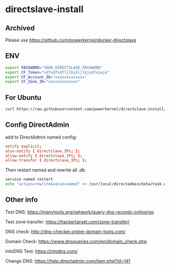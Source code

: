 # directslave-install

## Archived

Please use https://github.com/powerkernel/docker-directslave

## ENV

```bash
export PASSWORD="YOUR_DIRECTSLAVE_PASSWORD"
export CF_Token="sdfsdfsdfljlbjkljlkjsdfoiwje"
export CF_Account_ID="xxxxxxxxxxxxx"
export CF_Zone_ID="xxxxxxxxxxxxx"
```

## For Ubuntu

```bash
curl https://raw.githubusercontent.com/powerkernel/directslave-install/main/install-ubuntu.sh | sh
```

## Config DirectAdmin

add to DirectAdmin named config:

```conf
notify explicit;
also-notify { directslave_IPs; };
allow-notify { directslave_IPs; };
allow-transfer { directslave_IPs; };
```

Then restart named and rewrite all .db

```bash
service named restart
echo "action=rewrite&value=named" >> /usr/local/directadmin/data/task.queue
```

## Other info

Test DNS: https://manytools.org/network/query-dns-records-online/go

Test zone transfer: https://hackertarget.com/zone-transfer/

DNS check: http://dns-checker.online-domain-tools.com/

Domain Check: https://www.dnsqueries.com/en/domain_check.php

IntoDNS Test: https://intodns.com/

Change DNS: https://help.directadmin.com/item.php?id=141
